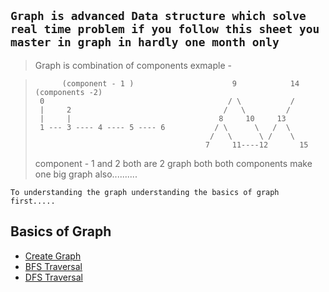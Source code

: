 ## `Graph is advanced Data structure which solve real time problem if you follow this sheet you master in graph in hardly one month only`

>Graph is combination of components
>exmaple -
       
>           (component - 1 )                      9            14   (components -2)
>      0                                         / \           /
>      |     2                                  /   \         /
>      |     |                                 8     10     13 
>      1 --- 3 ---- 4 ---- 5 ---- 6           / \      \   /  \
>                                            /   \      \ /    \
>                                           7     11----12       15                        
>
> component - 1 and 2 both are 2 graph both both components make one big graph also..........


`To understanding the graph understanding the basics of graph first.....`

## Basics of Graph 
- [Create Graph]()
- [BFS Traversal](https://github.com/ji-kapil/DSA-Questions/blob/main/Data-Structure/Graphs/BFS.java)
- [DFS Traversal](https://github.com/ji-kapil/DSA-Questions/blob/main/Data-Structure/Graphs/DFS.java)
